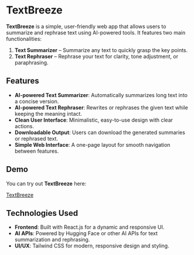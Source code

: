 # TextBreeze

**TextBreeze** is a simple, user-friendly web app that allows users to summarize and rephrase text using AI-powered tools. It features two main functionalities:

1. **Text Summarizer** – Summarize any text to quickly grasp the key points.
2. **Text Rephraser** – Rephrase your text for clarity, tone adjustment, or paraphrasing.

## Features

- **AI-powered Text Summarizer**: Automatically summarizes long text into a concise version.
- **AI-powered Text Rephraser**: Rewrites or rephrases the given text while keeping the meaning intact.
- **Clean User Interface**: Minimalistic, easy-to-use design with clear actions.
- **Downloadable Output**: Users can download the generated summaries or rephrased text.
- **Simple Web Interface**: A one-page layout for smooth navigation between features.

## Demo

You can try out **TextBreeze** here:

[TextBreeze](https://textbreeze.netlify.app/)

## Technologies Used

- **Frontend**: Built with React.js for a dynamic and responsive UI.
- **AI APIs**: Powered by Hugging Face or other AI APIs for text summarization and rephrasing.
- **UI/UX**: Tailwind CSS for modern, responsive design and styling.
